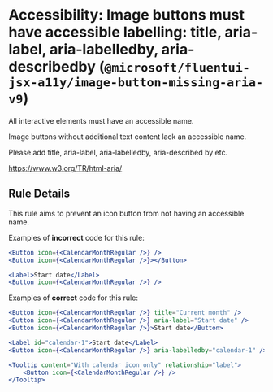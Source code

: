 # Accessibility: Image buttons must have accessible labelling: title, aria-label, aria-labelledby, aria-describedby (`@microsoft/fluentui-jsx-a11y/image-button-missing-aria-v9`)

<!-- end auto-generated rule header -->

All interactive elements must have an accessible name.

Image buttons without additional text content lack an accessible name.

Please add title, aria-label, aria-labelledby, aria-described by etc.

<https://www.w3.org/TR/html-aria/>

## Rule Details

This rule aims to prevent an icon button from not having an accessible name.

Examples of **incorrect** code for this rule:

```jsx
<Button icon={<CalendarMonthRegular />} />
<Button icon={<CalendarMonthRegular />}></Button>

<Label>Start date</Label>
<Button icon={<CalendarMonthRegular />} />
```

Examples of **correct** code for this rule:

```jsx
<Button icon={<CalendarMonthRegular />} title="Current month" />
<Button icon={<CalendarMonthRegular />} aria-label="Start date" />
<Button icon={<CalendarMonthRegular />}>Start date</Button>

<Label id="calendar-1">Start date</Label>
<Button icon={<CalendarMonthRegular />} aria-labelledby="calendar-1" />

<Tooltip content="With calendar icon only" relationship="label">
    <Button icon={<CalendarMonthRegular />} />
</Tooltip>
```
